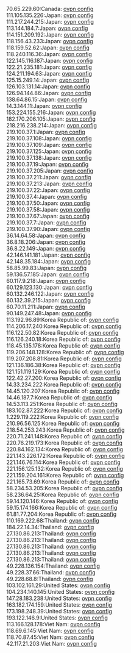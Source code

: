 70.65.229.60:Canada: [ovpn config](vpn/70_65_229_60.ovpn)  
111.105.135.226:Japan: [ovpn config](vpn/111_105_135_226.ovpn)  
111.217.244.215:Japan: [ovpn config](vpn/111_217_244_215.ovpn)  
113.144.184.7:Japan: [ovpn config](vpn/113_144_184_7.ovpn)  
114.151.209.192:Japan: [ovpn config](vpn/114_151_209_192.ovpn)  
118.156.43.233:Japan: [ovpn config](vpn/118_156_43_233.ovpn)  
118.159.52.62:Japan: [ovpn config](vpn/118_159_52_62.ovpn)  
118.240.116.36:Japan: [ovpn config](vpn/118_240_116_36.ovpn)  
122.145.116.187:Japan: [ovpn config](vpn/122_145_116_187.ovpn)  
122.21.235.181:Japan: [ovpn config](vpn/122_21_235_181.ovpn)  
124.211.194.63:Japan: [ovpn config](vpn/124_211_194_63.ovpn)  
125.15.249.14:Japan: [ovpn config](vpn/125_15_249_14.ovpn)  
126.103.131.14:Japan: [ovpn config](vpn/126_103_131_14.ovpn)  
126.94.144.86:Japan: [ovpn config](vpn/126_94_144_86.ovpn)  
138.64.86.15:Japan: [ovpn config](vpn/138_64_86_15.ovpn)  
14.3.144.11:Japan: [ovpn config](vpn/14_3_144_11.ovpn)  
153.224.155.216:Japan: [ovpn config](vpn/153_224_155_216.ovpn)  
182.170.206.105:Japan: [ovpn config](vpn/182_170_206_105.ovpn)  
218.216.238.214:Japan: [ovpn config](vpn/218_216_238_214.ovpn)  
219.100.37.1:Japan: [ovpn config](vpn/219_100_37_1.ovpn)  
219.100.37.108:Japan: [ovpn config](vpn/219_100_37_108.ovpn)  
219.100.37.109:Japan: [ovpn config](vpn/219_100_37_109.ovpn)  
219.100.37.125:Japan: [ovpn config](vpn/219_100_37_125.ovpn)  
219.100.37.138:Japan: [ovpn config](vpn/219_100_37_138.ovpn)  
219.100.37.19:Japan: [ovpn config](vpn/219_100_37_19.ovpn)  
219.100.37.205:Japan: [ovpn config](vpn/219_100_37_205.ovpn)  
219.100.37.211:Japan: [ovpn config](vpn/219_100_37_211.ovpn)  
219.100.37.213:Japan: [ovpn config](vpn/219_100_37_213.ovpn)  
219.100.37.22:Japan: [ovpn config](vpn/219_100_37_22.ovpn)  
219.100.37.4:Japan: [ovpn config](vpn/219_100_37_4.ovpn)  
219.100.37.50:Japan: [ovpn config](vpn/219_100_37_50.ovpn)  
219.100.37.58:Japan: [ovpn config](vpn/219_100_37_58.ovpn)  
219.100.37.67:Japan: [ovpn config](vpn/219_100_37_67.ovpn)  
219.100.37.7:Japan: [ovpn config](vpn/219_100_37_7.ovpn)  
219.100.37.90:Japan: [ovpn config](vpn/219_100_37_90.ovpn)  
36.14.64.58:Japan: [ovpn config](vpn/36_14_64_58.ovpn)  
36.8.18.206:Japan: [ovpn config](vpn/36_8_18_206.ovpn)  
36.8.22.149:Japan: [ovpn config](vpn/36_8_22_149.ovpn)  
42.146.141.181:Japan: [ovpn config](vpn/42_146_141_181.ovpn)  
42.148.35.184:Japan: [ovpn config](vpn/42_148_35_184.ovpn)  
58.85.99.83:Japan: [ovpn config](vpn/58_85_99_83.ovpn)  
59.136.57.185:Japan: [ovpn config](vpn/59_136_57_185.ovpn)  
60.117.9.218:Japan: [ovpn config](vpn/60_117_9_218.ovpn)  
60.129.123.130:Japan: [ovpn config](vpn/60_129_123_130.ovpn)  
60.132.246.122:Japan: [ovpn config](vpn/60_132_246_122.ovpn)  
60.132.39.215:Japan: [ovpn config](vpn/60_132_39_215.ovpn)  
60.70.11.211:Japan: [ovpn config](vpn/60_70_11_211.ovpn)  
90.149.247.48:Japan: [ovpn config](vpn/90_149_247_48.ovpn)  
113.192.96.89:Korea Republic of: [ovpn config](vpn/113_192_96_89.ovpn)  
114.206.17.240:Korea Republic of: [ovpn config](vpn/114_206_17_240.ovpn)  
116.122.50.82:Korea Republic of: [ovpn config](vpn/116_122_50_82.ovpn)  
116.126.240.18:Korea Republic of: [ovpn config](vpn/116_126_240_18.ovpn)  
118.45.135.178:Korea Republic of: [ovpn config](vpn/118_45_135_178.ovpn)  
119.206.148.128:Korea Republic of: [ovpn config](vpn/119_206_148_128.ovpn)  
119.207.208.81:Korea Republic of: [ovpn config](vpn/119_207_208_81.ovpn)  
121.136.186.38:Korea Republic of: [ovpn config](vpn/121_136_186_38.ovpn)  
121.151.119.129:Korea Republic of: [ovpn config](vpn/121_151_119_129.ovpn)  
122.42.27.200:Korea Republic of: [ovpn config](vpn/122_42_27_200.ovpn)  
14.33.234.222:Korea Republic of: [ovpn config](vpn/14_33_234_222.ovpn)  
14.45.120.207:Korea Republic of: [ovpn config](vpn/14_45_120_207.ovpn)  
14.46.187.7:Korea Republic of: [ovpn config](vpn/14_46_187_7.ovpn)  
14.53.113.251:Korea Republic of: [ovpn config](vpn/14_53_113_251.ovpn)  
183.102.87.222:Korea Republic of: [ovpn config](vpn/183_102_87_222.ovpn)  
1.229.119.222:Korea Republic of: [ovpn config](vpn/1_229_119_222.ovpn)  
210.96.56.125:Korea Republic of: [ovpn config](vpn/210_96_56_125.ovpn)  
218.54.253.243:Korea Republic of: [ovpn config](vpn/218_54_253_243.ovpn)  
220.71.241.148:Korea Republic of: [ovpn config](vpn/220_71_241_148.ovpn)  
220.76.219.173:Korea Republic of: [ovpn config](vpn/220_76_219_173.ovpn)  
220.84.162.134:Korea Republic of: [ovpn config](vpn/220_84_162_134.ovpn)  
221.143.226.172:Korea Republic of: [ovpn config](vpn/221_143_226_172.ovpn)  
221.146.76.114:Korea Republic of: [ovpn config](vpn/221_146_76_114.ovpn)  
221.156.125.132:Korea Republic of: [ovpn config](vpn/221_156_125_132.ovpn)  
221.159.204.161:Korea Republic of: [ovpn config](vpn/221_159_204_161.ovpn)  
221.165.73.69:Korea Republic of: [ovpn config](vpn/221_165_73_69.ovpn)  
58.234.53.205:Korea Republic of: [ovpn config](vpn/58_234_53_205.ovpn)  
58.236.64.25:Korea Republic of: [ovpn config](vpn/58_236_64_25.ovpn)  
59.14.120.146:Korea Republic of: [ovpn config](vpn/59_14_120_146.ovpn)  
59.15.174.166:Korea Republic of: [ovpn config](vpn/59_15_174_166.ovpn)  
61.81.77.204:Korea Republic of: [ovpn config](vpn/61_81_77_204.ovpn)  
110.169.222.68:Thailand: [ovpn config](vpn/110_169_222_68.ovpn)  
184.22.14.34:Thailand: [ovpn config](vpn/184_22_14_34.ovpn)  
27.130.86.213:Thailand: [ovpn config](vpn/27_130_86_213.ovpn)  
27.130.86.213:Thailand: [ovpn config](vpn/27_130_86_213.ovpn)  
27.130.86.213:Thailand: [ovpn config](vpn/27_130_86_213.ovpn)  
27.130.86.213:Thailand: [ovpn config](vpn/27_130_86_213.ovpn)  
27.130.86.213:Thailand: [ovpn config](vpn/27_130_86_213.ovpn)  
49.228.136.154:Thailand: [ovpn config](vpn/49_228_136_154.ovpn)  
49.228.37.66:Thailand: [ovpn config](vpn/49_228_37_66.ovpn)  
49.228.68.8:Thailand: [ovpn config](vpn/49_228_68_8.ovpn)  
103.102.161.29:United States: [ovpn config](vpn/103_102_161_29.ovpn)  
104.234.140.145:United States: [ovpn config](vpn/104_234_140_145.ovpn)  
147.28.183.238:United States: [ovpn config](vpn/147_28_183_238.ovpn)  
163.182.174.159:United States: [ovpn config](vpn/163_182_174_159.ovpn)  
173.198.248.39:United States: [ovpn config](vpn/173_198_248_39.ovpn)  
193.122.146.9:United States: [ovpn config](vpn/193_122_146_9.ovpn)  
113.166.128.178:Viet Nam: [ovpn config](vpn/113_166_128_178.ovpn)  
118.69.6.145:Viet Nam: [ovpn config](vpn/118_69_6_145.ovpn)  
118.70.87.45:Viet Nam: [ovpn config](vpn/118_70_87_45.ovpn)  
42.117.21.203:Viet Nam: [ovpn config](vpn/42_117_21_203.ovpn)  
